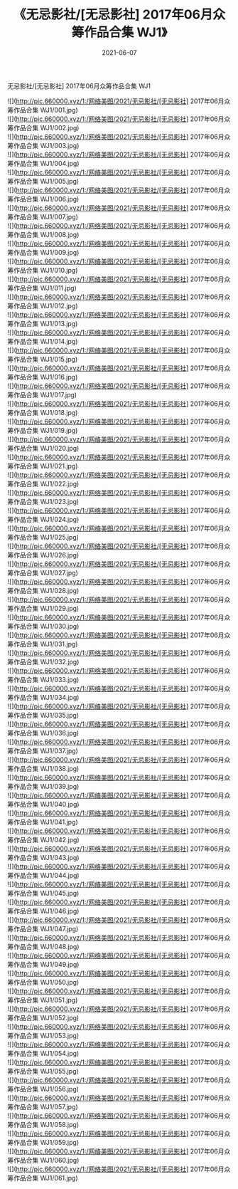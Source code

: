 ﻿---
layout: post
title:  《无忌影社/[无忌影社] 2017年06月众筹作品合集 WJ1》
date:   2021-06-07
img: http://pic.660000.xyz/1:/网络美图/2021/无忌影社/[无忌影社] 2017年06月众筹作品合集 WJ1/000.jpg
categories: [美女, 清纯, 唯美]
---

无忌影社/[无忌影社] 2017年06月众筹作品合集 WJ1

 ![](http://pic.660000.xyz/1:/网络美图/2021/无忌影社/[无忌影社] 2017年06月众筹作品合集 WJ1/001.jpg) <br>![](http://pic.660000.xyz/1:/网络美图/2021/无忌影社/[无忌影社] 2017年06月众筹作品合集 WJ1/002.jpg) <br>![](http://pic.660000.xyz/1:/网络美图/2021/无忌影社/[无忌影社] 2017年06月众筹作品合集 WJ1/003.jpg) <br>![](http://pic.660000.xyz/1:/网络美图/2021/无忌影社/[无忌影社] 2017年06月众筹作品合集 WJ1/004.jpg) <br>![](http://pic.660000.xyz/1:/网络美图/2021/无忌影社/[无忌影社] 2017年06月众筹作品合集 WJ1/005.jpg) <br>![](http://pic.660000.xyz/1:/网络美图/2021/无忌影社/[无忌影社] 2017年06月众筹作品合集 WJ1/006.jpg) <br>![](http://pic.660000.xyz/1:/网络美图/2021/无忌影社/[无忌影社] 2017年06月众筹作品合集 WJ1/007.jpg) <br>![](http://pic.660000.xyz/1:/网络美图/2021/无忌影社/[无忌影社] 2017年06月众筹作品合集 WJ1/008.jpg) <br>![](http://pic.660000.xyz/1:/网络美图/2021/无忌影社/[无忌影社] 2017年06月众筹作品合集 WJ1/009.jpg) <br>![](http://pic.660000.xyz/1:/网络美图/2021/无忌影社/[无忌影社] 2017年06月众筹作品合集 WJ1/010.jpg) <br>![](http://pic.660000.xyz/1:/网络美图/2021/无忌影社/[无忌影社] 2017年06月众筹作品合集 WJ1/011.jpg) <br>![](http://pic.660000.xyz/1:/网络美图/2021/无忌影社/[无忌影社] 2017年06月众筹作品合集 WJ1/012.jpg) <br>![](http://pic.660000.xyz/1:/网络美图/2021/无忌影社/[无忌影社] 2017年06月众筹作品合集 WJ1/013.jpg) <br>![](http://pic.660000.xyz/1:/网络美图/2021/无忌影社/[无忌影社] 2017年06月众筹作品合集 WJ1/014.jpg) <br>![](http://pic.660000.xyz/1:/网络美图/2021/无忌影社/[无忌影社] 2017年06月众筹作品合集 WJ1/015.jpg) <br>![](http://pic.660000.xyz/1:/网络美图/2021/无忌影社/[无忌影社] 2017年06月众筹作品合集 WJ1/016.jpg) <br>![](http://pic.660000.xyz/1:/网络美图/2021/无忌影社/[无忌影社] 2017年06月众筹作品合集 WJ1/017.jpg) <br>![](http://pic.660000.xyz/1:/网络美图/2021/无忌影社/[无忌影社] 2017年06月众筹作品合集 WJ1/018.jpg) <br>![](http://pic.660000.xyz/1:/网络美图/2021/无忌影社/[无忌影社] 2017年06月众筹作品合集 WJ1/019.jpg) <br>![](http://pic.660000.xyz/1:/网络美图/2021/无忌影社/[无忌影社] 2017年06月众筹作品合集 WJ1/020.jpg) <br>![](http://pic.660000.xyz/1:/网络美图/2021/无忌影社/[无忌影社] 2017年06月众筹作品合集 WJ1/021.jpg) <br>![](http://pic.660000.xyz/1:/网络美图/2021/无忌影社/[无忌影社] 2017年06月众筹作品合集 WJ1/022.jpg) <br>![](http://pic.660000.xyz/1:/网络美图/2021/无忌影社/[无忌影社] 2017年06月众筹作品合集 WJ1/023.jpg) <br>![](http://pic.660000.xyz/1:/网络美图/2021/无忌影社/[无忌影社] 2017年06月众筹作品合集 WJ1/024.jpg) <br>![](http://pic.660000.xyz/1:/网络美图/2021/无忌影社/[无忌影社] 2017年06月众筹作品合集 WJ1/025.jpg) <br>![](http://pic.660000.xyz/1:/网络美图/2021/无忌影社/[无忌影社] 2017年06月众筹作品合集 WJ1/026.jpg) <br>![](http://pic.660000.xyz/1:/网络美图/2021/无忌影社/[无忌影社] 2017年06月众筹作品合集 WJ1/027.jpg) <br>![](http://pic.660000.xyz/1:/网络美图/2021/无忌影社/[无忌影社] 2017年06月众筹作品合集 WJ1/028.jpg) <br>![](http://pic.660000.xyz/1:/网络美图/2021/无忌影社/[无忌影社] 2017年06月众筹作品合集 WJ1/029.jpg) <br>![](http://pic.660000.xyz/1:/网络美图/2021/无忌影社/[无忌影社] 2017年06月众筹作品合集 WJ1/030.jpg) <br>![](http://pic.660000.xyz/1:/网络美图/2021/无忌影社/[无忌影社] 2017年06月众筹作品合集 WJ1/031.jpg) <br>![](http://pic.660000.xyz/1:/网络美图/2021/无忌影社/[无忌影社] 2017年06月众筹作品合集 WJ1/032.jpg) <br>![](http://pic.660000.xyz/1:/网络美图/2021/无忌影社/[无忌影社] 2017年06月众筹作品合集 WJ1/033.jpg) <br>![](http://pic.660000.xyz/1:/网络美图/2021/无忌影社/[无忌影社] 2017年06月众筹作品合集 WJ1/034.jpg) <br>![](http://pic.660000.xyz/1:/网络美图/2021/无忌影社/[无忌影社] 2017年06月众筹作品合集 WJ1/035.jpg) <br>![](http://pic.660000.xyz/1:/网络美图/2021/无忌影社/[无忌影社] 2017年06月众筹作品合集 WJ1/036.jpg) <br>![](http://pic.660000.xyz/1:/网络美图/2021/无忌影社/[无忌影社] 2017年06月众筹作品合集 WJ1/037.jpg) <br>![](http://pic.660000.xyz/1:/网络美图/2021/无忌影社/[无忌影社] 2017年06月众筹作品合集 WJ1/038.jpg) <br>![](http://pic.660000.xyz/1:/网络美图/2021/无忌影社/[无忌影社] 2017年06月众筹作品合集 WJ1/039.jpg) <br>![](http://pic.660000.xyz/1:/网络美图/2021/无忌影社/[无忌影社] 2017年06月众筹作品合集 WJ1/040.jpg) <br>![](http://pic.660000.xyz/1:/网络美图/2021/无忌影社/[无忌影社] 2017年06月众筹作品合集 WJ1/041.jpg) <br>![](http://pic.660000.xyz/1:/网络美图/2021/无忌影社/[无忌影社] 2017年06月众筹作品合集 WJ1/042.jpg) <br>![](http://pic.660000.xyz/1:/网络美图/2021/无忌影社/[无忌影社] 2017年06月众筹作品合集 WJ1/043.jpg) <br>![](http://pic.660000.xyz/1:/网络美图/2021/无忌影社/[无忌影社] 2017年06月众筹作品合集 WJ1/044.jpg) <br>![](http://pic.660000.xyz/1:/网络美图/2021/无忌影社/[无忌影社] 2017年06月众筹作品合集 WJ1/045.jpg) <br>![](http://pic.660000.xyz/1:/网络美图/2021/无忌影社/[无忌影社] 2017年06月众筹作品合集 WJ1/046.jpg) <br>![](http://pic.660000.xyz/1:/网络美图/2021/无忌影社/[无忌影社] 2017年06月众筹作品合集 WJ1/047.jpg) <br>![](http://pic.660000.xyz/1:/网络美图/2021/无忌影社/[无忌影社] 2017年06月众筹作品合集 WJ1/048.jpg) <br>![](http://pic.660000.xyz/1:/网络美图/2021/无忌影社/[无忌影社] 2017年06月众筹作品合集 WJ1/049.jpg) <br>![](http://pic.660000.xyz/1:/网络美图/2021/无忌影社/[无忌影社] 2017年06月众筹作品合集 WJ1/050.jpg) <br>![](http://pic.660000.xyz/1:/网络美图/2021/无忌影社/[无忌影社] 2017年06月众筹作品合集 WJ1/051.jpg) <br>![](http://pic.660000.xyz/1:/网络美图/2021/无忌影社/[无忌影社] 2017年06月众筹作品合集 WJ1/052.jpg) <br>![](http://pic.660000.xyz/1:/网络美图/2021/无忌影社/[无忌影社] 2017年06月众筹作品合集 WJ1/053.jpg) <br>![](http://pic.660000.xyz/1:/网络美图/2021/无忌影社/[无忌影社] 2017年06月众筹作品合集 WJ1/054.jpg) <br>![](http://pic.660000.xyz/1:/网络美图/2021/无忌影社/[无忌影社] 2017年06月众筹作品合集 WJ1/055.jpg) <br>![](http://pic.660000.xyz/1:/网络美图/2021/无忌影社/[无忌影社] 2017年06月众筹作品合集 WJ1/056.jpg) <br>![](http://pic.660000.xyz/1:/网络美图/2021/无忌影社/[无忌影社] 2017年06月众筹作品合集 WJ1/057.jpg) <br>![](http://pic.660000.xyz/1:/网络美图/2021/无忌影社/[无忌影社] 2017年06月众筹作品合集 WJ1/058.jpg) <br>![](http://pic.660000.xyz/1:/网络美图/2021/无忌影社/[无忌影社] 2017年06月众筹作品合集 WJ1/059.jpg) <br>![](http://pic.660000.xyz/1:/网络美图/2021/无忌影社/[无忌影社] 2017年06月众筹作品合集 WJ1/060.jpg) <br>![](http://pic.660000.xyz/1:/网络美图/2021/无忌影社/[无忌影社] 2017年06月众筹作品合集 WJ1/061.jpg) <br>